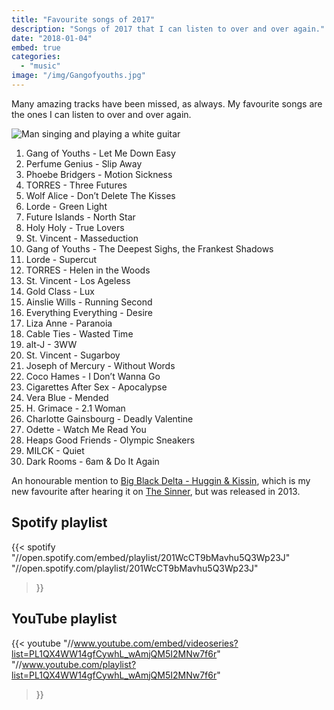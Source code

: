 ```yaml
---
title: "Favourite songs of 2017"
description: "Songs of 2017 that I can listen to over and over again."
date: "2018-01-04"
embed: true
categories: 
  - "music"
image: "/img/Gangofyouths.jpg"
---
```


Many amazing tracks have been missed, as always. My favourite songs are the ones I can listen to over and over again.

![Man singing and playing a white guitar](/img/Gangofyouths.jpg "David Le'aupepe of Gang of Youths, taken by Bruce from Sydney via Wikimedia Commons")

1. Gang of Youths - Let Me Down Easy
2. Perfume Genius - Slip Away
3. Phoebe Bridgers - Motion Sickness
4. TORRES - Three Futures
5. Wolf Alice - Don’t Delete The Kisses
6. Lorde - Green Light
7. Future Islands - North Star
8. Holy Holy - True Lovers
9. St. Vincent - Masseduction
10. Gang of Youths - The Deepest Sighs, the Frankest Shadows
11. Lorde - Supercut
12. TORRES - Helen in the Woods
13. St. Vincent - Los Ageless
14. Gold Class - Lux
15. Ainslie Wills - Running Second
16. Everything Everything - Desire
17. Liza Anne - Paranoia
18. Cable Ties - Wasted Time
19. alt-J - 3WW
20. St. Vincent - Sugarboy
21. Joseph of Mercury - Without Words
22. Coco Hames - I Don’t Wanna Go
23. Cigarettes After Sex - Apocalypse
24. Vera Blue - Mended
25. H. Grimace - 2.1 Woman
26. Charlotte Gainsbourg - Deadly Valentine
27. Odette - Watch Me Read You
28. Heaps Good Friends - Olympic Sneakers
29. MILCK - Quiet
30. Dark Rooms - 6am & Do It Again

An honourable mention to [Big Black Delta - Huggin & Kissin](//www.youtube.com/watch?v=Zg8-AbXqv4M "Huggin & Kissin"), which is my new favourite after hearing it on [The Sinner](//en.wikipedia.org/wiki/The_Sinner_(TV_series) "The Sinner"), but was released in 2013.

## Spotify playlist
{{< spotify
  "//open.spotify.com/embed/playlist/201WcCT9bMavhu5Q3Wp23J"
  "//open.spotify.com/playlist/201WcCT9bMavhu5Q3Wp23J"
>}}

## YouTube playlist
{{< youtube
  "//www.youtube.com/embed/videoseries?list=PL1QX4WW14gfCywhL_wAmjQM5I2MNw7f6r"
  "//www.youtube.com/playlist?list=PL1QX4WW14gfCywhL_wAmjQM5I2MNw7f6r"
>}}